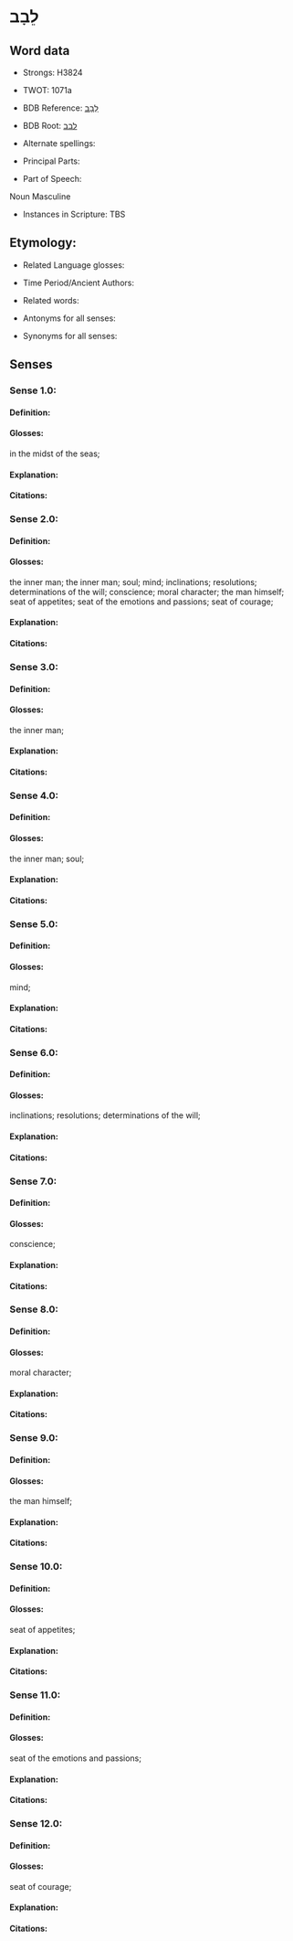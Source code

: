 # לֵבָב

<!-- Status: S2="NeedsEdits" -->
<!-- Lexica used for edits:   -->

## Word data

* Strongs: H3824

* TWOT: 1071a

* BDB Reference: [לֵבָב](rc://en/bdb/dict/l.ai.ab)

* BDB Root: [לבב](rc://en/bdb/dict/l.ai.aa)

* Alternate spellings:

* Principal Parts:

* Part of Speech:

Noun Masculine

* Instances in Scripture: TBS

## Etymology:

* Related Language glosses:

* Time Period/Ancient Authors:

* Related words:

* Antonyms for all senses:

* Synonyms for all senses:

## Senses

### Sense 1.0:

#### Definition:

#### Glosses:

in the midst of the seas; 

#### Explanation:

#### Citations:



### Sense 2.0:

#### Definition:

#### Glosses:

the inner man; the inner man; soul; mind; inclinations; resolutions; determinations of the will; conscience; moral character; the man himself; seat of appetites; seat of the emotions and passions; seat of courage; 

#### Explanation:

#### Citations:



### Sense 3.0:

#### Definition:

#### Glosses:

the inner man; 

#### Explanation:

#### Citations:



### Sense 4.0:

#### Definition:

#### Glosses:

the inner man; soul; 

#### Explanation:

#### Citations:



### Sense 5.0:

#### Definition:

#### Glosses:

mind; 

#### Explanation:

#### Citations:



### Sense 6.0:

#### Definition:

#### Glosses:

inclinations; resolutions; determinations of the will; 

#### Explanation:

#### Citations:



### Sense 7.0:

#### Definition:

#### Glosses:

conscience; 

#### Explanation:

#### Citations:



### Sense 8.0:

#### Definition:

#### Glosses:

moral character; 

#### Explanation:

#### Citations:



### Sense 9.0:

#### Definition:

#### Glosses:

the man himself; 

#### Explanation:

#### Citations:



### Sense 10.0:

#### Definition:

#### Glosses:

seat of appetites; 

#### Explanation:

#### Citations:



### Sense 11.0:

#### Definition:

#### Glosses:

seat of the emotions and passions; 

#### Explanation:

#### Citations:



### Sense 12.0:

#### Definition:

#### Glosses:

seat of courage; 

#### Explanation:

#### Citations:



